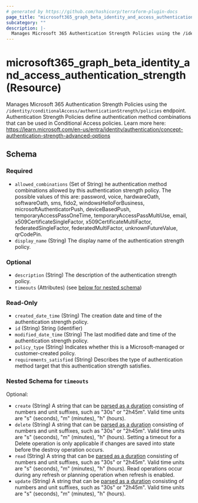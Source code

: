 ```yaml
---
# generated by https://github.com/hashicorp/terraform-plugin-docs
page_title: "microsoft365_graph_beta_identity_and_access_authentication_strength Resource - terraform-provider-microsoft365"
subcategory: ""
description: |-
  Manages Microsoft 365 Authentication Strength Policies using the /identity/conditionalAccess/authenticationStrength/policies endpoint. Authentication Strength Policies define authentication method combinations that can be used in Conditional Access policies. Learn more here: https://learn.microsoft.com/en-us/entra/identity/authentication/concept-authentication-strength-advanced-options
---
```


# microsoft365_graph_beta_identity_and_access_authentication_strength (Resource)

Manages Microsoft 365 Authentication Strength Policies using the `/identity/conditionalAccess/authenticationStrength/policies` endpoint. Authentication Strength Policies define authentication method combinations that can be used in Conditional Access policies. Learn more here: https://learn.microsoft.com/en-us/entra/identity/authentication/concept-authentication-strength-advanced-options



<!-- schema generated by tfplugindocs -->
## Schema

### Required

- `allowed_combinations` (Set of String) he authentication method combinations allowed by this authentication strength policy. The possible values of this are: password, voice, hardwareOath, softwareOath, sms, fido2, windowsHelloForBusiness, microsoftAuthenticatorPush, deviceBasedPush, temporaryAccessPassOneTime, temporaryAccessPassMultiUse, email, x509CertificateSingleFactor, x509CertificateMultiFactor, federatedSingleFactor, federatedMultiFactor, unknownFutureValue, qrCodePin.
- `display_name` (String) The display name of the authentication strength policy.

### Optional

- `description` (String) The description of the authentication strength policy.
- `timeouts` (Attributes) (see [below for nested schema](#nestedatt--timeouts))

### Read-Only

- `created_date_time` (String) The creation date and time of the authentication strength policy.
- `id` (String) String (identifier)
- `modified_date_time` (String) The last modified date and time of the authentication strength policy.
- `policy_type` (String) Indicates whether this is a Microsoft-managed or customer-created policy.
- `requirements_satisfied` (String) Describes the type of authentication method target that this authentication strength satisfies.

<a id="nestedatt--timeouts"></a>
### Nested Schema for `timeouts`

Optional:

- `create` (String) A string that can be [parsed as a duration](https://pkg.go.dev/time#ParseDuration) consisting of numbers and unit suffixes, such as "30s" or "2h45m". Valid time units are "s" (seconds), "m" (minutes), "h" (hours).
- `delete` (String) A string that can be [parsed as a duration](https://pkg.go.dev/time#ParseDuration) consisting of numbers and unit suffixes, such as "30s" or "2h45m". Valid time units are "s" (seconds), "m" (minutes), "h" (hours). Setting a timeout for a Delete operation is only applicable if changes are saved into state before the destroy operation occurs.
- `read` (String) A string that can be [parsed as a duration](https://pkg.go.dev/time#ParseDuration) consisting of numbers and unit suffixes, such as "30s" or "2h45m". Valid time units are "s" (seconds), "m" (minutes), "h" (hours). Read operations occur during any refresh or planning operation when refresh is enabled.
- `update` (String) A string that can be [parsed as a duration](https://pkg.go.dev/time#ParseDuration) consisting of numbers and unit suffixes, such as "30s" or "2h45m". Valid time units are "s" (seconds), "m" (minutes), "h" (hours).
